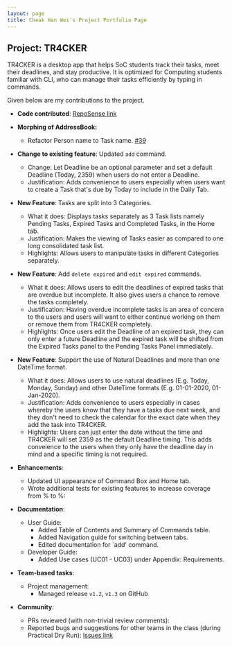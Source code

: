```yaml
---
layout: page
title: Cheak Han Wei's Project Portfolio Page
---
```


## Project: TR4CKER

TR4CKER is a desktop app that helps SoC students track their tasks, meet their deadlines, and stay productive. It is
optimized for Computing students familiar with CLI, who can manage their tasks efficiently by typing in commands.

Given below are my contributions to the project.

* **Code contributed**: [RepoSense link](https://nus-cs2103-ay2021s1.github.io/tp-dashboard/#breakdown=true&search=hanweic53)

* **Morphing of AddressBook:**
  * Refactor Person name to Task name. [#39](https://github.com/AY2021S1-CS2103T-T10-2/tp/pull/39)

* **Change to existing feature**: Updated `add` command.
    * Change: Let Deadline be an optional parameter and set a default Deadline (Today, 2359) when users do not enter a Deadline.
    * Justification: Adds convenience to users especially when users want to create a Task that's due by Today to include in the Daily Tab.

* **New Feature**: Tasks are split into 3 Categories.
  * What it does: Displays tasks separately as 3 Task lists namely Pending Tasks, Expired Tasks and Completed Tasks, in the Home tab.
  * Justification: Makes the viewing of Tasks easier as compared to one long consolidated task list. 
  * Highlights: Allows users to manipulate tasks in different Categories separately.

* **New Feature**: Add `delete expired` and `edit expired` commands.
  * What it does: Allows users to edit the deadlines of expired tasks that are overdue but incomplete.
   It also gives users a chance to remove the tasks completely. 
  * Justification: Having overdue incomplete tasks is an area of concern to the users and users will want to either 
  continue working on them or remove them from TR4CKER completely. 
  * Highlights: Once users edit the Deadline of an expired task, they can only enter a future Deadline and the expired task
  will be shifted from the Expired Tasks panel to the Pending Tasks Panel immediately.
      
* **New Feature**: Support the use of Natural Deadlines and more than one DateTime format.
  * What it does: Allows users to use natural deadlines (E.g. Today, Monday, Sunday) 
  and other DateTime formats (E.g. 01-01-2020, 01-Jan-2020).
  * Justification: Adds convenience to users especially in cases whereby the users know that they have a tasks due next week, and they don't
  need to check the calendar for the exact date when they add the task into TR4CKER.
  * Highlights: Users can just enter the date without the time and TR4CKER will set 2359 as the default Deadline timing.
  This adds conveience to the users when they only have the deadline day in mind and a specific timing is not required. 

* **Enhancements**:
  * Updated UI appearance of Command Box and Home tab.
  * Wrote additional tests for existing features to increase coverage from % to %:
  
* **Documentation**:
  * User Guide:
    * Added Table of Contents and Summary of Commands table.
    * Added Navigation guide for switching between tabs.
    * Edited documentation for `add' command.
  * Developer Guide:
    * Added Use cases (UC01 - UC03) under Appendix: Requirements.

* **Team-based tasks**:
  * Project management:
    * Managed release `v1.2`, `v1.3` on GitHub

* **Community**:
  * PRs reviewed (with non-trivial review comments):
  * Reported bugs and suggestions for other teams in the class (during Practical Dry Run): [Issues link](https://github.com/hanweic53/ped/issues)

